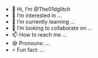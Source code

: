 - 👋 Hi, I’m @The01dglitch
- 👀 I’m interested in ...
- 🌱 I’m currently learning ...
- 💞️ I’m looking to collaborate on ...
- 📫 How to reach me ...
- 😄 Pronouns: ...
- ⚡ Fun fact: ...

<!---
The01dglitch/The01dglitch is a ✨ special ✨ repository because its `README.md` (this file) appears on your GitHub profile.
You can click the Preview link to take a look at your changes.
--->
